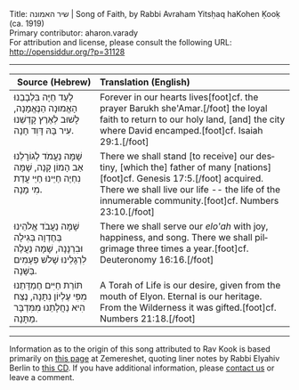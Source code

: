 <html>
<head></head>
<body>
Title: שיר האמונה | Song of Faith, by Rabbi Avraham Yitsḥaq haKohen Ḳooḳ (ca. 1919)<br />
Primary contributor: aharon.varady<br />
For attribution and license, please consult the following URL: <a href="http://opensiddur.org/?p=31128">http://opensiddur.org/?p=31128</a>
<p />
<hr />

<table style="margin-left: auto;margin-right: auto;" class="draggable">
<thead><tr><th id="x" style="text-align: right;">Source (Hebrew)</th><th style="text-align: left;">Translation (English)</th></tr></thead>
<tbody>
<tr><td style="vertical-align:top;">
<div class="liturgy" lang="he">
לָעַד חַיָּה בִּלְבָבֵנוּ
הָאֱמוּנָה הַנֶּאֱמָנָה,
לָשׁוּב לְאֶרֶץ קָדְשֵׁנוּ
עִיר בָּהּ דָּוִד חָנָה.
</span></div></td>
 
<td style="vertical-align:top;">
<div class="english" lang="en">
Forever in our hearts lives[foot]cf. the prayer Barukh she'Amar.[/foot]
the loyal faith 
to return to our holy land,
[and] the city where David encamped.[foot]cf. Isaiah 29:1.[/foot]
</div></td></tr>


<tr><td style="vertical-align:top;">
<div class="liturgy" lang="he">
שָׁמָּה נַעֲמֹד לְגוֹרָלֵנוּ
אַב הָמוֹן קָנָה,
שָׁמָּה נִחְיֶה חַיֵּינוּ
חַיֵּי עֲדַת מִי מָנָה.
</span></div></td>
 
<td style="vertical-align:top;">
<div class="english" lang="en">
There we shall stand [to receive] our destiny,
[which the] father of many [nations][foot]cf. Genesis 17:5.[/foot] acquired.
There we shall live our life --
the life of the innumerable community.[foot]cf. Numbers 23:10.[/foot]
</div></td></tr>


<tr><td style="vertical-align:top;">
<div class="liturgy" lang="he">
שָׁמָּה נַעֲבֹד אֱלֹהֵינוּ
בְּחֶדְוָה בְּגִילָה וּבִרְנָנָה,
שָׁמָּה נַעֲלֶה לִרְגָלֵינוּ
שָׁלֹשׁ פְּעָמִים בַּשָּׁנָה.
</span></div></td>
 
<td style="vertical-align:top;">
<div class="english" lang="en">
There we shall serve our <em>elo'ah</em>
with joy, happiness, and song.
There we shall pilgrimage
three times a year.[foot]cf. Deuteronomy 16:16.[/foot]
</div></td></tr>


<tr><td style="vertical-align:top;">
<div class="liturgy" lang="he">
תּוֹרַת חַיִּים חֶמְדָּתֵנוּ
מִפִּי עֶלְיוֹן נִתָּנָה,
נֶצַח הִיא נַחֲלָתֵנוּ
מִמִּדְבָּר מַתָּנָה.
</span></div></td>
 
<td style="vertical-align:top;">
<div class="english" lang="en">
A Torah of Life is our desire,
given from the mouth of Elyon.
Eternal is our heritage.
From the Wilderness it was gifted.[foot]cf. Numbers 21:18.[/foot]
</div></td></tr>
</tbody></table>

<hr />

Information as to the origin of this song attributed to Rav Kook is based primarily on <a href="https://www.zemereshet.co.il/song.asp?id=4777">this page</a> at Zemereshet, quoting liner notes by Rabbi Elyahiv Berlin to <a href="http://he.israel-music.com/yeshivat_yerushalayim_l_tzeirim_choir/nafshi_takshiv_shiro/">this CD</a>. If you have additional information, please <a href="/contact/">contact us</a> or leave a comment.

&nbsp;
</body>
</html>